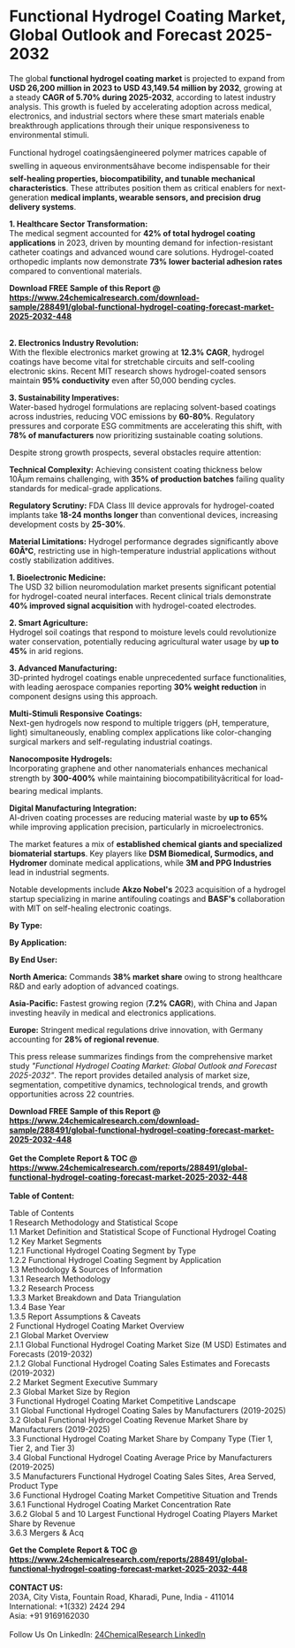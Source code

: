 <h1>Functional Hydrogel Coating Market, Global Outlook and Forecast 2025-2032</h1><p>The global <strong>functional hydrogel coating market</strong> is projected to expand from <strong>USD 26,200 million in 2023 to USD 43,149.54 million by 2032</strong>, growing at a steady <strong>CAGR of 5.70% during 2025-2032</strong>, according to latest industry analysis. This growth is fueled by accelerating adoption across medical, electronics, and industrial sectors where these smart materials enable breakthrough applications through their unique responsiveness to environmental stimuli.</p><p>Functional hydrogel coatingsâengineered polymer matrices capable of swelling in aqueous environmentsâhave become indispensable for their <strong>self-healing properties, biocompatibility, and tunable mechanical characteristics</strong>. These attributes position them as critical enablers for next-generation <strong>medical implants, wearable sensors, and precision drug delivery systems</strong>.</p><p><strong>1. Healthcare Sector Transformation:</strong><br>
The medical segment accounted for <strong>42% of total hydrogel coating applications</strong> in 2023, driven by mounting demand for infection-resistant catheter coatings and advanced wound care solutions. Hydrogel-coated orthopedic implants now demonstrate <strong>73% lower bacterial adhesion rates</strong> compared to conventional materials.</p><div><b>Download FREE Sample of this Report @ 
            <a href="https://www.24chemicalresearch.com/download-sample/288491/global-functional-hydrogel-coating-forecast-market-2025-2032-448">
            https://www.24chemicalresearch.com/download-sample/288491/global-functional-hydrogel-coating-forecast-market-2025-2032-448</a></b></div><br><p><strong>2. Electronics Industry Revolution:</strong><br>
With the flexible electronics market growing at <strong>12.3% CAGR</strong>, hydrogel coatings have become vital for stretchable circuits and self-cooling electronic skins. Recent MIT research shows hydrogel-coated sensors maintain <strong>95% conductivity</strong> even after 50,000 bending cycles.</p><p><strong>3. Sustainability Imperatives:</strong><br>
Water-based hydrogel formulations are replacing solvent-based coatings across industries, reducing VOC emissions by <strong>60-80%</strong>. Regulatory pressures and corporate ESG commitments are accelerating this shift, with <strong>78% of manufacturers</strong> now prioritizing sustainable coating solutions.</p><p>Despite strong growth prospects, several obstacles require attention:</p><p><strong>Technical Complexity:</strong> Achieving consistent coating thickness below 10Âµm remains challenging, with <strong>35% of production batches</strong> failing quality standards for medical-grade applications.</p><p><strong>Regulatory Scrutiny:</strong> FDA Class III device approvals for hydrogel-coated implants take <strong>18-24 months longer</strong> than conventional devices, increasing development costs by <strong>25-30%</strong>.</p><p><strong>Material Limitations:</strong> Hydrogel performance degrades significantly above <strong>60Â°C</strong>, restricting use in high-temperature industrial applications without costly stabilization additives.</p><p><strong>1. Bioelectronic Medicine:</strong><br>
The USD 32 billion neuromodulation market presents significant potential for hydrogel-coated neural interfaces. Recent clinical trials demonstrate <strong>40% improved signal acquisition</strong> with hydrogel-coated electrodes.</p><p><strong>2. Smart Agriculture:</strong><br>
Hydrogel soil coatings that respond to moisture levels could revolutionize water conservation, potentially reducing agricultural water usage by <strong>up to 45%</strong> in arid regions.</p><p><strong>3. Advanced Manufacturing:</strong><br>
3D-printed hydrogel coatings enable unprecedented surface functionalities, with leading aerospace companies reporting <strong>30% weight reduction</strong> in component designs using this approach.</p><p><strong>Multi-Stimuli Responsive Coatings:</strong><br>
	Next-gen hydrogels now respond to multiple triggers (pH, temperature, light) simultaneously, enabling complex applications like color-changing surgical markers and self-regulating industrial coatings.</p><p><strong>Nanocomposite Hydrogels:</strong><br>
	Incorporating graphene and other nanomaterials enhances mechanical strength by <strong>300-400%</strong> while maintaining biocompatibilityâcritical for load-bearing medical implants.</p><p><strong>Digital Manufacturing Integration:</strong><br>
	AI-driven coating processes are reducing material waste by <strong>up to 65%</strong> while improving application precision, particularly in microelectronics.</p><p>The market features a mix of <strong>established chemical giants and specialized biomaterial startups</strong>. Key players like <strong>DSM Biomedical, Surmodics, and Hydromer</strong> dominate medical applications, while <strong>3M and PPG Industries</strong> lead in industrial segments.</p><p>Notable developments include <strong>Akzo Nobel's</strong> 2023 acquisition of a hydrogel startup specializing in marine antifouling coatings and <strong>BASF's</strong> collaboration with MIT on self-healing electronic coatings.</p><p><strong>By Type:</strong></p><p><strong>By Application:</strong></p><p><strong>By End User:</strong></p><p><strong>North America:</strong> Commands <strong>38% market share</strong> owing to strong healthcare R&amp;D and early adoption of advanced coatings.</p><p><strong>Asia-Pacific:</strong> Fastest growing region (<strong>7.2% CAGR</strong>), with China and Japan investing heavily in medical and electronics applications.</p><p><strong>Europe:</strong> Stringent medical regulations drive innovation, with Germany accounting for <strong>28% of regional revenue</strong>.</p><p>This press release summarizes findings from the comprehensive market study <em>"Functional Hydrogel Coating Market: Global Outlook and Forecast 2025-2032"</em>. The report provides detailed analysis of market size, segmentation, competitive dynamics, technological trends, and growth opportunities across 22 countries.</p><div><b>Download FREE Sample of this Report @ 
            <a href="https://www.24chemicalresearch.com/download-sample/288491/global-functional-hydrogel-coating-forecast-market-2025-2032-448">
            https://www.24chemicalresearch.com/download-sample/288491/global-functional-hydrogel-coating-forecast-market-2025-2032-448</a></b></div><br><div><b>Get the Complete Report & TOC @ 
            <a href="https://www.24chemicalresearch.com/reports/288491/global-functional-hydrogel-coating-forecast-market-2025-2032-448">
            https://www.24chemicalresearch.com/reports/288491/global-functional-hydrogel-coating-forecast-market-2025-2032-448</a></b></div><br>
            <b>Table of Content:</b><p>Table of Contents<br />
1 Research Methodology and Statistical Scope<br />
1.1 Market Definition and Statistical Scope of Functional Hydrogel Coating<br />
1.2 Key Market Segments<br />
1.2.1 Functional Hydrogel Coating Segment by Type<br />
1.2.2 Functional Hydrogel Coating Segment by Application<br />
1.3 Methodology & Sources of Information<br />
1.3.1 Research Methodology<br />
1.3.2 Research Process<br />
1.3.3 Market Breakdown and Data Triangulation<br />
1.3.4 Base Year<br />
1.3.5 Report Assumptions & Caveats<br />
2 Functional Hydrogel Coating Market Overview<br />
2.1 Global Market Overview<br />
2.1.1 Global Functional Hydrogel Coating Market Size (M USD) Estimates and Forecasts (2019-2032)<br />
2.1.2 Global Functional Hydrogel Coating Sales Estimates and Forecasts (2019-2032)<br />
2.2 Market Segment Executive Summary<br />
2.3 Global Market Size by Region<br />
3 Functional Hydrogel Coating Market Competitive Landscape<br />
3.1 Global Functional Hydrogel Coating Sales by Manufacturers (2019-2025)<br />
3.2 Global Functional Hydrogel Coating Revenue Market Share by Manufacturers (2019-2025)<br />
3.3 Functional Hydrogel Coating Market Share by Company Type (Tier 1, Tier 2, and Tier 3)<br />
3.4 Global Functional Hydrogel Coating Average Price by Manufacturers (2019-2025)<br />
3.5 Manufacturers Functional Hydrogel Coating Sales Sites, Area Served, Product Type<br />
3.6 Functional Hydrogel Coating Market Competitive Situation and Trends<br />
3.6.1 Functional Hydrogel Coating Market Concentration Rate<br />
3.6.2 Global 5 and 10 Largest Functional Hydrogel Coating Players Market Share by Revenue<br />
3.6.3 Mergers & Acq</p><div><b>Get the Complete Report & TOC @ 
            <a href="https://www.24chemicalresearch.com/reports/288491/global-functional-hydrogel-coating-forecast-market-2025-2032-448">
            https://www.24chemicalresearch.com/reports/288491/global-functional-hydrogel-coating-forecast-market-2025-2032-448</a></b></div><br><b>CONTACT US:</b><br>
            203A, City Vista, Fountain Road, Kharadi, Pune, India - 411014<br>
            International: +1(332) 2424 294<br>
            Asia: +91 9169162030 <br><br>
            Follow Us On LinkedIn: <a href="https://www.linkedin.com/company/24chemicalresearch/">24ChemicalResearch LinkedIn</a>
